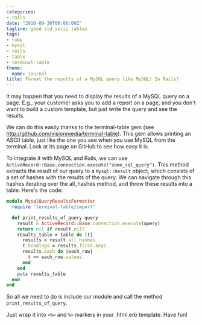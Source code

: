 ```yaml
---
categories:
- rails
date: "2010-09-30T00:00:00Z"
tagline: good old ascii tables
tags:
- ruby
- mysql
- rails
- table
- terminal-table
theme:
  name: journal
title: Format the results of a MySQL query like MySQL! In Rails!
---
```


It may happen that you need to display the results of a MySQL query on a page. E.g., your customer asks you to add a report on a page, and you don't want to build a custom template, but just write the query and see the results.

We can do this easily thanks to the terminal-table gem (see <a href="http://github.com/visionmedia/terminal-table">http://github.com/visionmedia/terminal-table</a>). This gem allows printing an ASCII table, just like the one you see when you use MySQL from the terminal. Look at its page on GitHub to see how easy it is.

To integrate it with MySQL and Rails, we can use `ActiveRecord::Base.connection.execute("some_sql_query")`. This method extracts the result of our query to a `Mysql::Result` object, which consists of a set of hashes with the results of the query. We can navigate through this hashes iterating over the all_hashes method, and throw these results into a table. Here's the code:

```ruby
module MysqlQueryResultsFormatter
  require 'terminal-table/import'

  def print_results_of_query query
    result = ActiveRecord::Base.connection.execute(query)
    return nil if result.nil?
    results_table = table do |t|
      results = result.all_hashes
      t.headings = results.first.keys
      results.each do |each_row|
        t << each_row.values
      end
    end
    puts results_table
  end
end
```

So all we need to do is include our module and call the method `print_results_of_query`.

Just wrap it into `<%=` and `%>` markers in your .html.erb template. Have fun!
